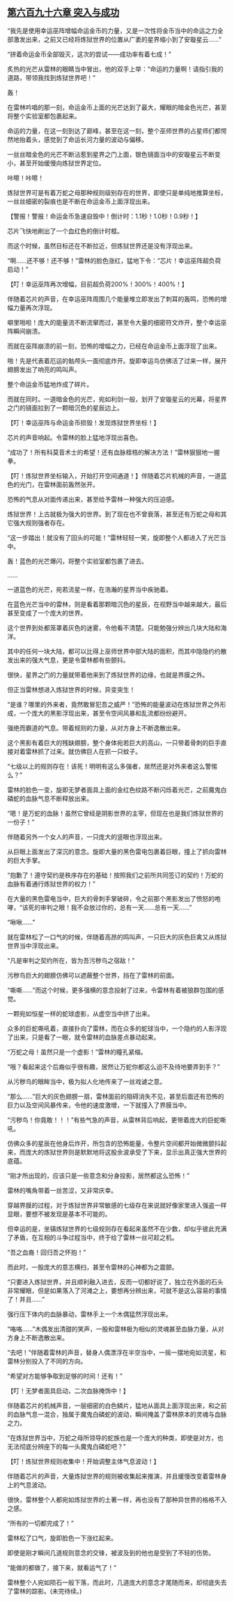## [第六百九十六章 突入与成功](https://www.xxbiquge.com/11_11222/8990525.html)


  “我先是使用幸运巫阵增幅命运金币的力量，又是一次性将金币当中的命运之力全部激发出来，之前又已经将炼狱世界的位置从广袤的星界缩小到了安璇星云……”

  “拼着命运金币全部毁灭，这次的尝试——成功率有着七成！”

  炙热的光芒从雷林的眼睛当中冒出，他的双手上举：“命运的力量啊！请指引我的道路，带领我找到炼狱世界吧！”

  轰！

  在雷林吟唱的那一刻，命运金币上面的光芒达到了最大，耀眼的暗金色光芒，甚至将整个实验室都包裹起来。

  命运的力量，在这一刻到达了巅峰，甚至在这一刻，整个巫师世界的占星师们都愕然地抬着头，感觉到了命运长河力量的波动与偏移。

  一丝丝暗金色的光芒不断沾惹到星界之门上面，银色镜面当中的安璇星云不断变小，甚至开始缓慢向炼狱世界定位。

  咔嚓！咔嚓！

  炼狱世界可是有着万蛇之母那种规则级别存在的世界，即使只是单纯地推算坐标，一丝丝细密的裂痕也是不断在命运金币上面浮现出来。

  【警报！警报！命运金币急速自毁中！倒计时：1.1秒！1.0秒！0.9秒！】

  芯片飞快地刷出了一个血红色的倒计时框。

  而这个时候，虽然目标还在不断拉近，但炼狱世界还是没有浮现出来。

  “啊……还不够！还不够！”雷林的脸色涨红，猛地下令：“芯片！幸运巫阵超负荷启动！”

  【叮！幸运巫阵再次增幅，目前超负荷200%！300%！400%！】

  伴随着芯片的声音，在幸运巫阵周围几个能量堆立即发出了刺耳的轰鸣，恐怖的增幅力量再次浮现。

  噼里啪啦！庞大的能量流不断流窜而过，甚至令大量的细密符文炸开，整个幸运巫阵瞬间崩溃。

  而就在巫阵崩溃的前一刻，恐怖的增幅之力，已经在命运金币上面浮现了出来。

  啪！先是代表着厄运的骷颅头一面彻底炸开。旋即幸运鸟仿佛活了过来一样，展开翅膀发出了响亮的鸣叫声。

  整个命运金币猛地炸成了碎片。

  而就在同时。一道暗金色的光芒，宛如利剑一般，划开了安璇星云的光幕，将星界之门的镜面拉到了一颗暗沉色的星辰边上。

  【叮！幸运巫阵与命运金币损毁！发现炼狱世界坐标！】

  芯片的声音响起。令雷林的脸上猛地浮现出喜色。

  “成功了！所有科莫音术士的希望！还有血脉桎梏的解决方法！”雷林狠狠地一握拳。

  【叮！炼狱世界坐标输入，开始打开空间通道！】伴随着芯片机械的声音，一道蓝色的光门，在雷林面前轰然张开。

  恐怖的气息从对面传递出来，甚至给予雷林一种强大的压迫感。

  炼狱世界！上古就极为强大的世界。到了现在也不曾衰落，甚至还有万蛇之母和其它强大规则强者存在。

  “这一步踏出！就没有了回头的可能！”雷林轻轻一笑，旋即整个人都进入了光芒当中。

  轰！蓝色的光芒爆闪，将整个实验室都包裹了进去。

  ……

  一道蓝色的光芒，宛若流星一样，在浩瀚的星界当中疾驰着。

  在蓝色光芒当中的雷林，则是看着那颗暗沉色的星辰，在视野当中越来越大，最后甚至变成了一个庞大的世界。

  这个世界到处都笼罩着灰色的迷雾，令他看不清楚。只能勉强分辨出几块大陆和海洋。

  其中的任何一块大陆，都可以比得上巫师世界中部大陆的面积，而其中隐隐约约散发出来的强大气息，更是令雷林都有些颤抖。

  很快，星界之门的力量就带着他来到了炼狱世界的边缘，也就是界膜之外。

  但正当雷林想进入炼狱世界的时候，异变突生！

  “是谁？哪里的外来者，竟然敢冒犯吾之威严！”恐怖的能量波动在炼狱世界之外形成，一个庞大的黑影浮现出来，甚至令空间风暴和乱流都纷纷避开。

  强绝而霸道的气息。带着规则的力量，从对方身上不断逸散出来。

  这个黑影有着巨大的残缺翅膀，整个身体宛若巨大的高山，一只带着骨刺的巨手直接对着雷林抓了过来。就仿佛巨人在抓一只蚊子。

  “七级以上的规则存在！该死！明明有这么多强者，居然还是对外来者这么警惕么？”

  雷林的脸色一变，旋即无梦者面具上面的金红色纹路不断闪烁着光芒，之前魔鬼白磷蛇的血脉气息不断释放出来。

  “嗯！是万蛇的血脉！虽然它曾经是阴影世界的主宰，但现在也是我们炼狱世界的一份子！”

  伴随着另外一个女人的声音，一只庞大的竖眼也浮现出来。

  从巨眼上面发出了深沉的意念。旋即大量的黑色雷电包裹着巨眼，撞上了抓向雷林的巨大手掌。

  “抱歉了！遵守契约是秩序存在的基础！按照我们之前所共同签订的契约！万蛇的血脉有着通行炼狱世界的权力！”

  在大量的黑色雷电当中，巨大的骨刺手掌破碎，令之前那个黑影发出了愤怒的咆哮，“该死的审判之眼！我不会放过你的，总有一天……总有一天……”

  “啾啾……”

  就在雷林松了一口气的时候，伴随着高昂的鸣叫声，一只巨大的灰色巨禽又从炼狱世界当中浮现出来。

  “凡是审判之契约所在，皆为吾污秽鸟之宿敌！”

  污秽鸟巨大的翅膀仿佛可以遮蔽整个世界，挡在了雷林的前面。

  “嘶嘶……”而这个时候，更多强横的意念投射了过来，令雷林有着被狼群包围的感觉。

  一颗宛如恒星一样的蛇球虚影，从虚空当中挤了出来。

  众多的巨蛇嘶吼着，直接扑向了雷林，而在众多的蛇球当中，一个隐约的人影浮现了出来，只是看了一眼，就令雷林的血脉差点暴动起来。

  “万蛇之母！虽然只是一个虚影！”雷林的瞳孔紧缩。

  “哦？看起来这个后裔似乎很有趣，居然让万蛇你都这么迫不及待地要弄到手？”

  从污秽鸟的眼眸当中，极为拟人化地传来了一丝戏谑之意。

  “那么……”巨大的灰色翅膀一扇，雷林面前的阻碍消失不见，甚至后面还有恐怖的巨力以及空间风暴传来，令他的速度激增，一下就撞入了界膜当中。

  “污秽鸟！你竟敢！！！”有些气急的声音，从雷林背后响起，更带着庞大的巨蛇嘶吼。

  仿佛众多的星辰在他身后炸开，所包含的恐怖能量，令整片空间都开始微微颤抖起来，而庞大的炼狱世界则是默默地将这股余波承受了下来，显示出真正强大世界的底蕴。

  “刚才所出现的，应该只是一些意念和分身投影，居然都这么恐怖！”

  雷林的嘴角带着一丝苦涩，又非常庆幸。

  穿越界膜的过程，对于炼狱世界非常敏感的七级存在来说就好像家里进入强盗一样显眼，要想不被发现是基本不可能的。

  但幸运的是，坐镇炼狱世界的七级规则存在看起来虽然不在少数，却似乎彼此充满了矛盾，在互相的斗争过程当中，终于给了雷林一丝可趁之机。

  “吾之血裔！回归吾之怀抱！”

  而此时，一股庞大的意志横扫，甚至令雷林的心神都为之震颤。

  “只要进入炼狱世界，并且顺利融入进去，反而一切都好说了，独立在外面的石头非常耀眼，但是如果落入了河滩之上，要想再分辨出来，可就不是这么容易的事情了！并且……”

  强行压下体内的血脉暴动，雷林手上一个木偶猛然浮现出来。

  “咯咯……”木偶发出清甜的笑声，一股和雷林极为相似的灵魂甚至血脉力量，从对方身上不断逸散出来。

  “去吧！”伴随着雷林的声音，替身人偶漂浮在半空当中，一摇一摆地宛如流星，和雷林分别投入了不同的方向。

  “希望对方能够争取到足够的时间！还有！”

  【叮！无梦者面具启动，二次血脉掩饰中！】

  伴随着芯片的机械声音，一层细密的白色鳞片，猛地从面具上面浮现出来，和之前的血脉气息一混合，独属于魔鬼白磷蛇的波动，瞬间掩盖了雷林原本的灵魂与血脉之力。

  “在炼狱世界当中，万蛇之母所领导的蛇族也是一个庞大的种类，即使是对方，也无法彻底分辨座下的每一头魔鬼白磷蛇吧？”

  【叮！炼狱世界规则收集中！开始调整主体气息波动！】

  伴随着芯片的声音，大量炼狱世界的规则被收集起来推演，并且缓慢改变着雷林身上的气息波动。

  很快，雷林整个人都宛如炼狱世界的土著一样，再也没有了那种异世界的格格不入之感。

  “所有的一切都完成了！”

  雷林松了口气，旋即脸色一下涨红起来。

  即使是刚才瞬间几道规则意念的交锋，被波及到的他也是受到了不轻的伤势。

  “能做的都做了，接下来，就看运气了！”

  雷林整个人宛如陨石一般下落，而此时，几道庞大的意念才尾随而来，却彻底失去了雷林的踪影。(未完待续。)
